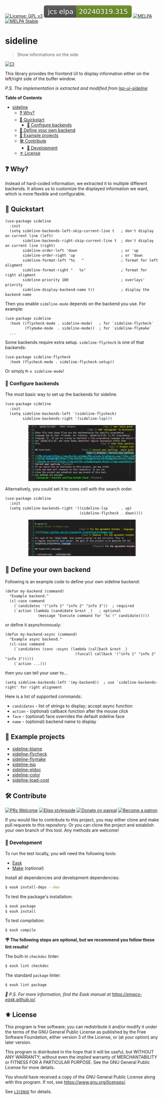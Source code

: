 [![License: GPL v3](https://img.shields.io/badge/License-GPL%20v3-blue.svg)](https://www.gnu.org/licenses/gpl-3.0)
[![JCS-ELPA](https://raw.githubusercontent.com/jcs-emacs/badges/master/elpa/v/sideline.svg)](https://jcs-emacs.github.io/jcs-elpa/#/sideline)
[![MELPA](https://melpa.org/packages/sideline-badge.svg)](https://melpa.org/#/sideline)
[![MELPA Stable](https://stable.melpa.org/packages/sideline-badge.svg)](https://stable.melpa.org/#/sideline)

# sideline
> Show informations on the side

[![CI](https://github.com/emacs-sideline/sideline/actions/workflows/test.yml/badge.svg)](https://github.com/emacs-sideline/sideline/actions/workflows/test.yml)

This library provides the frontend UI to display information either on the
left/right side of the buffer window.

*P.S. The implementation is extracted and modified from [lsp-ui-sideline](https://github.com/emacs-lsp/lsp-ui#lsp-ui-sideline)*

<!-- markdown-toc start - Don't edit this section. Run M-x markdown-toc-refresh-toc -->
**Table of Contents**

- [sideline](#sideline)
  - [❓ Why?](#❓-why)
  - [🔨 Quickstart](#🔨-quickstart)
    - [👥 Configure backends](#👥-configure-backends)
  - [📌 Define your own backend](#📌-define-your-own-backend)
  - [📂 Example projects](#📂-example-projects)
  - [🛠️ Contribute](#🛠️-contribute)
    - [🔬 Development](#🔬-development)
  - [⚜️ License](#⚜️-license)

<!-- markdown-toc end -->

## ❓ Why?

Instead of hard-coded information, we extracted it to multiple different backends.
It allows us to customize the displayed information we want, which is
more flexible and configurable.

## 🔨 Quickstart

```elisp
(use-package sideline
  :init
  (setq sideline-backends-left-skip-current-line t   ; don't display on current line (left)
        sideline-backends-right-skip-current-line t  ; don't display on current line (right)
        sideline-order-left 'down                    ; or 'up
        sideline-order-right 'up                     ; or 'down
        sideline-format-left "%s   "                 ; format for left aligment
        sideline-format-right "   %s"                ; format for right aligment
        sideline-priority 100                        ; overlays' priority
        sideline-display-backend-name t))            ; display the backend name
```

Then you enable `sideline-mode` depends on the backend you use. For example:

```elisp
(use-package sideline
  :hook ((flycheck-mode . sideline-mode)   ; for `sideline-flycheck`
         (flymake-mode  . sideline-mode))  ; for `sideline-flymake`
  ...
```

Some backends require extra setup. `sideline-flycheck` is one of that backends:

```elisp
(use-package sideline-flycheck
  :hook (flycheck-mode . sideline-flycheck-setup))
```

Or simply `M-x sideline-mode`!

### 👥 Configure backends

The most basic way to set up the backends for sideline.

```elisp
(use-package sideline
  :init
  (setq sideline-backends-left '(sideline-flycheck)
        sideline-backends-right '(sideline-lsp)))
```

<p align="center">
<img src="./etc/1.png" width="70%"/>
</p>

Alternatively, you could set it to cons cell with the search order.

```elisp
(use-package sideline
  :init
  (setq sideline-backends-right '((sideline-lsp      . up)
                                  (sideline-flycheck . down))))
```

<p align="center">
<img src="./etc/2.png" width="70%"/>
</p>

## 📌 Define your own backend

Following is an example code to define your own sideline backend:

```elisp
(defun my-backend (command)
  "Example backend."
  (cl-case command
    (`candidates '("info 1" "info 2" "info 3"))  ; required
    (`action (lambda (candidate &rest _)   ; optional
               (message "Execute command for `%s`!" candidate)))))
```

or define it asynchronously:

```elisp
(defun my-backend-async (command)
  "Example async backend."
  (cl-case command
    (`candidates (cons :async (lambda (callback &rest _)
                                (funcall callback '("info 1" "info 2" "info 3")))))
    (`action ...)))
```

then you can tell your user to...

```elisp
(setq sideline-backends-left '(my-backend))  ; use `sideline-backends-right' for right alignment
```

Here is a list of supported commands:

* `candidates` - list of strings to display; accept async function
* `action` - (optional) callback function after the mouse click
* `face` - (optional) face overrides the default sideline face
* `name` - (optional) backend name to display

## 📂 Example projects

- [sideline-blame](https://github.com/emacs-sideline/sideline-blame)
- [sideline-flycheck](https://github.com/jcs-elpa/sideline-flycheck)
- [sideline-flymake](https://github.com/emacs-sideline/sideline-flymake)
- [sideline-lsp](https://github.com/jcs-elpa/sideline-lsp)
- [sideline-eldoc](https://github.com/ginqi7/sideline-eldoc)
- [sideline-color](https://github.com/emacs-sideline/sideline-color)
- [sideline-load-cost](https://github.com/emacs-sideline/sideline-load-cost)

## 🛠️ Contribute

[![PRs Welcome](https://img.shields.io/badge/PRs-welcome-brightgreen.svg)](http://makeapullrequest.com)
[![Elisp styleguide](https://img.shields.io/badge/elisp-style%20guide-purple)](https://github.com/bbatsov/emacs-lisp-style-guide)
[![Donate on paypal](https://img.shields.io/badge/paypal-donate-1?logo=paypal&color=blue)](https://www.paypal.me/jcs090218)
[![Become a patron](https://img.shields.io/badge/patreon-become%20a%20patron-orange.svg?logo=patreon)](https://www.patreon.com/jcs090218)

If you would like to contribute to this project, you may either
clone and make pull requests to this repository. Or you can
clone the project and establish your own branch of this tool.
Any methods are welcome!

### 🔬 Development

To run the test locally, you will need the following tools:

- [Eask](https://emacs-eask.github.io/)
- [Make](https://www.gnu.org/software/make/) (optional)

Install all dependencies and development dependencies:

```sh
$ eask install-deps --dev
```

To test the package's installation:

```sh
$ eask package
$ eask install
```

To test compilation:

```sh
$ eask compile
```

**🪧 The following steps are optional, but we recommend you follow these lint results!**

The built-in `checkdoc` linter:

```sh
$ eask lint checkdoc
```

The standard `package` linter:

```sh
$ eask lint package
```

*📝 P.S. For more information, find the Eask manual at https://emacs-eask.github.io/.*

## ⚜️ License

This program is free software; you can redistribute it and/or modify
it under the terms of the GNU General Public License as published by
the Free Software Foundation, either version 3 of the License, or
(at your option) any later version.

This program is distributed in the hope that it will be useful,
but WITHOUT ANY WARRANTY; without even the implied warranty of
MERCHANTABILITY or FITNESS FOR A PARTICULAR PURPOSE.  See the
GNU General Public License for more details.

You should have received a copy of the GNU General Public License
along with this program.  If not, see <https://www.gnu.org/licenses/>.

See [`LICENSE`](./LICENSE.txt) for details.
